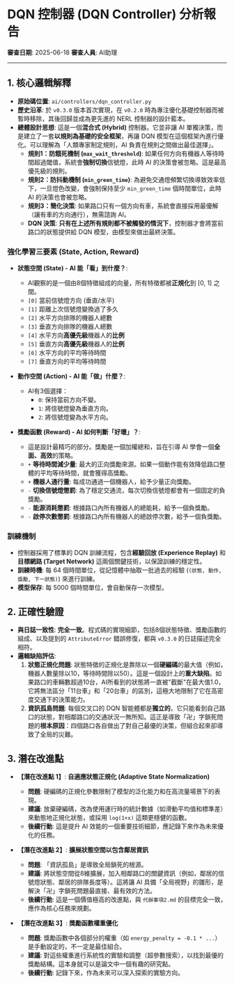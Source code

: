 # DQN 控制器 (DQN Controller) 分析報告

**審查日期**: 2025-06-18
**審查人員**: AI助理

---

## 1. 核心邏輯解釋

- **原始碼位置**: `ai/controllers/dqn_controller.py`
- **歷史沿革**: 於 `v0.3.0` 版本首次實現，在 `v0.2.0` 時為專注優化基礎控制器而被暫時移除，其後回歸並成為更先進的 NERL 控制器的設計藍本。
- **總體設計思想**: 這是一個**混合式 (Hybrid)** 控制器。它並非讓 AI 單獨決策，而是建立了一套**以規則為基礎的安全框架**，再讓 DQN 模型在這個框架內進行優化。可以理解為「人類專家制定規則，AI 負責在規則之間做出最佳選擇」。
    - **規則1：防餓死機制 (`max_wait_threshold`)**: 如果任何方向有機器人等待時間超過閾值，系統會**強制切換**信號燈，此時 AI 的決策會被忽略。這是最高優先級的規則。
    - **規則2：防抖動機制 (`min_green_time`)**: 為避免交通燈頻繁切換導致效率低下，一旦燈色改變，會強制保持至少 `min_green_time` 個時間單位，此時 AI 的決策也會被忽略。
    - **規則3：簡化決策**: 如果路口只有一個方向有車，系統會直接採用最優解（讓有車的方向通行），無需諮詢 AI。
    - **DQN 決策**: **只有在上述所有規則都不被觸發的情況下**，控制器才會將當前路口的狀態提供給 DQN 模型，由模型來做出最終決策。

### 強化學習三要素 (State, Action, Reward)

- **狀態空間 (State) - AI 能「看」到什麼？**:
    - AI觀察的是一個由8個特徵組成的向量，所有特徵都被**正規化**到 [0, 1] 之間。
    - `[0]` 當前信號燈方向 (垂直/水平)
    - `[1]` 距離上次信號燈變換過了多久
    - `[2]` 水平方向排隊的機器人總數
    - `[3]` 垂直方向排隊的機器人總數
    - `[4]` 水平方向**高優先級**機器人的**比例**
    - `[5]` 垂直方向**高優先級**機器人的**比例**
    - `[6]` 水平方向的平均等待時間
    - `[7]` 垂直方向的平均等待時間

- **動作空間 (Action) - AI 能「做」什麼？**:
    - AI有3個選擇：
        - `0`: 保持當前方向不變。
        - `1`: 將信號燈變為垂直方向。
        - `2`: 將信號燈變為水平方向。

- **獎勵函數 (Reward) - AI 如何判斷「好壞」？**:
    - 這是設計最精巧的部分。獎勵是一個加權總和，旨在引導 AI 學會一個**全面、高效**的策略。
    - `+` **等待時間減少量**: 最大的正向獎勵來源。如果一個動作能有效降低路口整體的平均等待時間，就會獲得高獎勵。
    - `+` **機器人通行量**: 每成功通過一個機器人，給予少量正向獎勵。
    - `-` **切換信號燈懲罰**: 為了穩定交通流，每次切換信號燈都會有一個固定的負獎勵。
    - `-` **能源消耗懲罰**: 根據路口內所有機器人的總能耗，給予一個負獎勵。
    - `-` **啟停次數懲罰**: 根據路口內所有機器人的總啟停次數，給予一個負獎勵。

### 訓練機制

- 控制器採用了標準的 DQN 訓練流程，包含**經驗回放 (Experience Replay)** 和 **目標網路 (Target Network)** 這兩個關鍵技術，以保證訓練的穩定性。
- **訓練時機**: 每 64 個時間單位，從記憶體中抽取一批過去的經驗 (`(狀態, 動作, 獎勵, 下一狀態)`) 來進行訓練。
- **模型保存**: 每 5000 個時間單位，會自動保存一次模型。

## 2. 正確性驗證

- **與日誌一致性**: **完全一致**。程式碼的實現細節，包括8個狀態特徵、獎勵函數的組成、以及提到的 `AttributeError` 錯誤修復，都與 `v0.3.0` 的日誌描述完全相符。
- **邏輯缺陷評估**:
    1.  **狀態正規化問題**: 狀態特徵的正規化是靠除以一個**硬編碼**的最大值（例如，機器人數量除以10，等待時間除以50）。這是一個設計上的**重大缺陷**。如果路口的車輛數超過10台，AI所看到的狀態將一直被"截斷"在最大值1.0，它將無法區分「11台車」和「20台車」的區別，這極大地限制了它在高密度交通下的決策能力。
    2.  **資訊孤島問題**: 每個交叉口的 DQN 智能體都是**獨立的**，它只能看到自己路口的狀態，對相鄰路口的交通狀況一無所知。這正是導致「卍」字鎖死問題的**根本原因**：四個路口各自做出了對自己最優的決策，但組合起來卻導致了全局的災難。

## 3. 潛在改進點

- **【潛在改進點 1】**: **自適應狀態正規化 (Adaptive State Normalization)**
    - **問題**: 硬編碼的正規化參數限制了模型的泛化能力和在高流量場景下的表現。
    - **建議**: 放棄硬編碼，改為使用運行時的統計數據（如滑動平均值和標準差）來動態地正規化狀態，或採用 `log(1+x)` 這類更穩健的函數。
    - **後續行動**: 這是提升 AI 效能的一個重要技術細節，應記錄下來作為未來優化的任務。

- **【潛在改進點 2】**: **擴展狀態空間以包含鄰居資訊**
    - **問題**: 「資訊孤島」是導致全局鎖死的根源。
    - **建議**: 將狀態空間從8維擴展，加入相鄰路口的關鍵資訊（例如，鄰居的信號燈狀態、鄰居的排隊長度等）。這將讓 AI 具備「全局視野」的雛形，是解決「卍」字鎖死問題最直接、最有效的方法。
    - **後續行動**: 這是一個價值極高的改進點，與 `代辦事項2.md` 的目標完全一致，應作為核心任務來規劃。

- **【潛在改進點 3】**: **獎勵函數權重優化**
    - **問題**: 獎勵函數中各個部分的權重（如 `energy_penalty = -0.1 * ...`）是手動設定的，不一定是最佳組合。
    - **建議**: 對這些權重進行系統性的實驗和調整（超參數搜索），以找到最優的獎勵結構。這本身就可以是論文中一個有趣的研究點。
    - **後續行動**: 記錄下來，作為未來可以深入探索的實驗方向。 